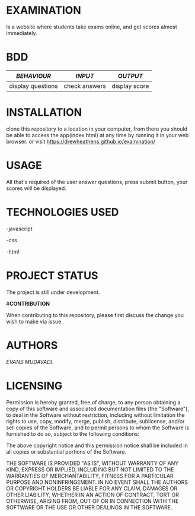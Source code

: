 # **EXAMINATION**
 Is a website where students take exams online, and get scores almost immediately.

# **BDD**

| *BEHAVIOUR*        |  *INPUT*       |  *OUTPUT*      |
|-----------------|-------------|-------------|
|display questions|check answers|display score|

<!-- -Require user to enter personal information ie email address, name and class.

-Enable user answer questions.

-Display score. -->


# **INSTALLATION**

clone this repository to a location in your computer, from there you should be able to access the app(index.html) at any time by running it in your web browser. or visit https://drewheathens.github.io/examination/

# **USAGE**

All that's required of the user answer questions, press  submit button, your scores will be displayed.

# **TECHNOLOGIES USED**

-javascript

-css

-html



# **PROJECT STATUS**

The project is still under development.

#**CONTRIBUTION**

When contributing to this repository, please first discuss the change you wish to make via issue.

# **AUTHORS**

_EVANS MUDAVADI_.

# **LICENSING**

Permission is hereby granted, free of charge, to any person obtaining a copy of this software and associated documentation files (the "Software"), to deal in the Software without restriction, including without limitation the rights to use, copy, modify, merge, publish, distribute, sublicense, and/or sell copies of the Software, and to permit persons to whom the Software is furnished to do so, subject to the following conditions:

The above copyright notice and this permission notice shall be included in all copies or substantial portions of the Software.

THE SOFTWARE IS PROVIDED "AS IS", WITHOUT WARRANTY OF ANY KIND, EXPRESS OR IMPLIED, INCLUDING BUT NOT LIMITED TO THE WARRANTIES OF MERCHANTABILITY, FITNESS FOR A PARTICULAR PURPOSE AND NONINFRINGEMENT. IN NO EVENT SHALL THE AUTHORS OR COPYRIGHT HOLDERS BE LIABLE FOR ANY CLAIM, DAMAGES OR OTHER LIABILITY, WHETHER IN AN ACTION OF CONTRACT, TORT OR OTHERWISE, ARISING FROM, OUT OF OR IN CONNECTION WITH THE SOFTWARE OR THE USE OR OTHER DEALINGS IN THE SOFTWARE.
